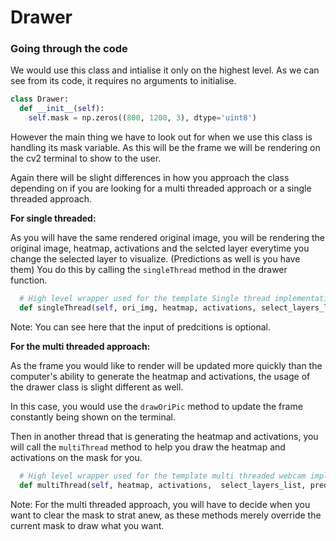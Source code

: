 # Drawer

### Going through the code

We would use this class and intialise it only on the highest level. As we can see from its code, it requires no arguments to initialise.  

```python
class Drawer:
  def __init__(self):
    self.mask = np.zeros((800, 1200, 3), dtype='uint8')
```

However the main thing we have to look out for when we use this class is handling its mask variable. As this will be the frame we will be rendering on the cv2 terminal to show to the user.

Again there will be slight differences in how you approach the class depending on if you are looking for a multi threaded approach or a single threaded approach.  

**For single threaded:**  

As you will have the same rendered original image, you will be rendering the original image, heatmap, activations and the selcted layer everytime you change the selected layer to visualize. (Predictions as well is you have them) You do this by calling the `singleThread` method in the drawer function.
```python
  # High level wrapper used for the template Single thread implementation
  def singleThread(self, ori_img, heatmap, activations, select_layers_list, preds = None):
```

Note: You can see here that the input of predcitions is optional.

**For the multi threaded approach:**  

As the frame you would like to render will be updated more quickly than the computer's ability to generate the heatmap and activations, the usage of the drawer class is slight different as well.

In this case, you would use the `drawOriPic` method to update the frame constantly being shown on the terminal.

Then in another thread that is generating the heatmap and activations, you will call the `multiThread` method to help you draw the heatmap and activations on the mask for you.

```python
  # High level wrapper used for the template multi threaded webcam implementation
  def multiThread(self, heatmap, activations,  select_layers_list, preds = None):
```

Note: For the multi threaded approach, you will have to decide when you want to clear the mask to strat anew, as these methods merely override the current mask to draw what you want.